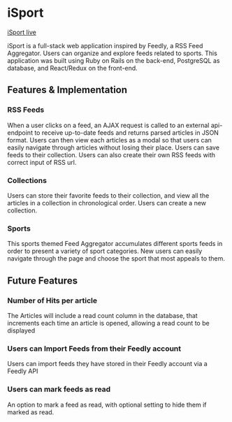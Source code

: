 # iSport

[iSport live][heroku]

[heroku]: https://feed-isport.herokuapp.com/

iSport is a full-stack web application inspired by Feedly, a RSS Feed Aggregator. Users can organize and explore feeds related to sports. This application was built using Ruby on Rails on the back-end, PostgreSQL as database, and React/Redux on the front-end.

## Features & Implementation

### RSS Feeds

When a user clicks on a feed, an AJAX request is called to an external api-endpoint to receive up-to-date feeds and returns parsed articles in JSON format. Users can then view each articles as a modal so that users can easily navigate through articles without losing their place. Users can save feeds to their collection. Users can also create their own RSS feeds with correct input of RSS url.

### Collections

Users can store their favorite feeds to their collection, and view all the articles in a collection in chronological order. Users can create a new collection.

### Sports

This sports themed Feed Aggregator accumulates different sports feeds in order to present a variety of sport categories. New users can easily navigate through the page and choose the sport that most appeals to them.

## Future Features

### Number of Hits per article

The Articles will include a read count column in the database, that increments each time an article is opened, allowing a read count to be displayed

### Users can Import Feeds from their Feedly account

Users can import feeds they have stored in their Feedly account via a Feedly API

### Users can mark feeds as read

An option  to mark a feed as read, with optional setting to hide them if marked as read.

[add_feeds]: ./app/assets/images/add_feeds.png
[add_to_collection]: ./app/assets/images/add_to_collection.png
[category]: ./app/assets/images/category.png
[search]: ./app/assets/images/search.png
[sidebar]: ./app/assets/images/sidebar.png
[reader]: ./app/assets/images/SimplyTech.png
